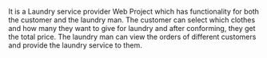 It is a Laundry service provider Web Project which has functionality for both the customer and the laundry man. The customer can select which clothes and how many they want to give for laundry and after conforming, they get the total price. The laundry man can view the orders of different customers and provide the laundry service to them.
